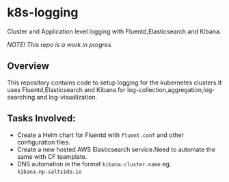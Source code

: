 # k8s-logging
Cluster and Application level logging with Fluentd,Elasticsearch and Kibana.

_NOTE! This repo is a work in progres._

## Overview
This repository contains code to setup logging for the kubernetes clusters.It uses Fluentd,Elasticsearch and Kibana for log-collection,aggregation,log-searching and log-visualization.


## Tasks Involved:
* Create a Helm chart for Fluentd with `fluent.conf` and other configuration files.
* Create a new hosted AWS Elasticsearch service.Need to automate the same with CF teamplate.
* DNS automation in the format `kibana.cluster.name` eg. `kibana.np.saltside.io`
